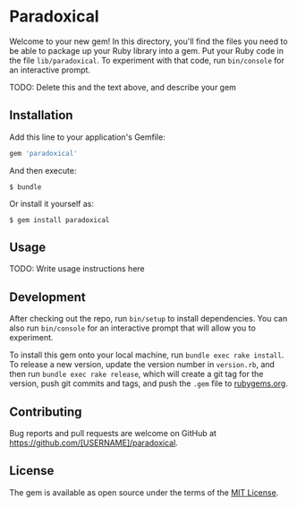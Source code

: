 # Paradoxical

Welcome to your new gem! In this directory, you'll find the files you need to be able to package up your Ruby library into a gem. Put your Ruby code in the file `lib/paradoxical`. To experiment with that code, run `bin/console` for an interactive prompt.

TODO: Delete this and the text above, and describe your gem

## Installation

Add this line to your application's Gemfile:

```ruby
gem 'paradoxical'
```

And then execute:

    $ bundle

Or install it yourself as:

    $ gem install paradoxical

## Usage

TODO: Write usage instructions here

## Development

After checking out the repo, run `bin/setup` to install dependencies. You can also run `bin/console` for an interactive prompt that will allow you to experiment.

To install this gem onto your local machine, run `bundle exec rake install`. To release a new version, update the version number in `version.rb`, and then run `bundle exec rake release`, which will create a git tag for the version, push git commits and tags, and push the `.gem` file to [rubygems.org](https://rubygems.org).

## Contributing

Bug reports and pull requests are welcome on GitHub at https://github.com/[USERNAME]/paradoxical.

## License

The gem is available as open source under the terms of the [MIT License](https://opensource.org/licenses/MIT).
